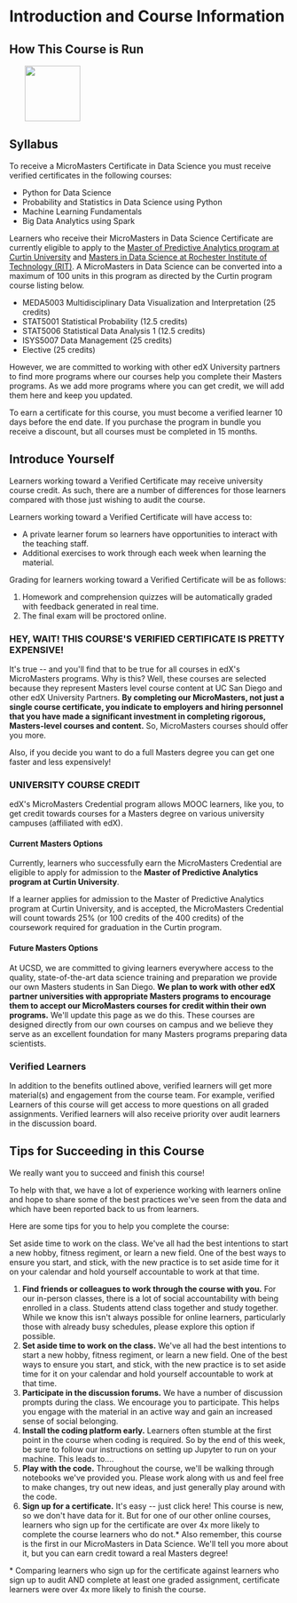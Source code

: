 
# Introduction and Course Information

## How This Course is Run

<a href="https://tinyurl.com/ycpolqsl" target="_BLANK">
  <img style="margin-left: 2em;" src="https://bit.ly/2JtB40Q" width=100/>
</a><br/>


## Syllabus

To receive a MicroMasters Certificate in Data Science you must receive verified certificates in the following courses:

+ Python for Data Science
+ Probability and Statistics in Data Science using Python
+ Machine Learning Fundamentals
+ Big Data Analytics using Spark

Learners who receive their MicroMasters in Data Science Certificate are currently eligible to apply to the [Master of Predictive Analytics program at Curtin University](https://tinyurl.com/yb2tbvmj) and [Masters in Data Science at Rochester Institute of Technology (RIT)](https://tinyurl.com/yd4te5cg).  A MicroMasters in Data Science can be converted into a maximum of 100 units in this program as directed by the Curtin program course listing below.

+ MEDA5003 Multidisciplinary Data Visualization and Interpretation (25 credits)
+ STAT5001 Statistical Probability (12.5 credits)
+ STAT5006 Statistical Data Analysis 1 (12.5 credits)
+ ISYS5007 Data Management (25 credits)
+ Elective (25 credits)

However, we are committed to working with other edX University partners to find more programs where our courses help you complete their Masters programs.  As we add more programs where you can get credit, we will add them here and keep you updated.

To earn a certificate for this course, you must become a verified learner 10 days before the end date. If you purchase the program in bundle you receive a discount, but all courses must be completed in 15 months. 


## Introduce Yourself

Learners working toward a Verified Certificate may receive university course credit.  As such, there are a number of differences for those learners compared with those just wishing to audit the course.

Learners working toward a Verified Certificate will have access to:

+ A private learner forum so learners have opportunities to interact with the teaching staff.
+ Additional exercises to work through each week when learning the material.

Grading for learners working toward a Verified Certificate will be as follows:

1. Homework and comprehension quizzes will be automatically graded with feedback generated in real time.
2. The final exam will be proctored online.


### HEY, WAIT!  THIS COURSE'S VERIFIED CERTIFICATE IS PRETTY EXPENSIVE!

It's true -- and you'll find that to be true for all courses in edX's MicroMasters programs.  Why is this?  Well, these courses are selected because they represent Masters level course content at UC San Diego and other edX University Partners.  __By completing our MicroMasters, not just a single course certificate, you indicate to employers and hiring personnel that you have made a significant investment in completing rigorous, Masters-level courses and content.__   So, MicroMasters courses should offer you more.

Also, if you decide you want to do a full Masters degree you can get one faster and less expensively!


### UNIVERSITY COURSE CREDIT

edX's MicroMasters Credential program allows MOOC learners, like you, to get credit towards courses for a Masters degree on various university campuses (affiliated with edX).  

#### Current Masters Options

Currently, learners who successfully earn the MicroMasters Credential are eligible to apply for admission to the __Master of Predictive Analytics program at Curtin University__.

If a learner applies for admission to the Master of Predictive Analytics program at Curtin University, and is accepted, the MicroMasters Credential will count towards 25% (or 100 credits of the 400 credits) of the coursework required for graduation in the Curtin program.

#### Future Masters Options

At UCSD, we are committed to giving learners everywhere access to the quality, state-of-the-art data science training and preparation we provide our own Masters students in San Diego.  __We plan to work with other edX partner universities with appropriate Masters programs to encourage them to accept our MicroMasters courses for credit within their own programs.__  We'll update this page as we do this. These courses are designed directly from our own courses on campus and we believe they serve as an excellent foundation for many Masters programs preparing data scientists.

### Verified Learners

In addition to the benefits outlined above, verified learners will get more material(s) and engagement from the course team. For example, verified Learners of this course will get access to more questions on all graded assignments. Verified learners will also receive priority over audit learners in the discussion board.


## Tips for Succeeding in this Course

We really want you to succeed and finish this course!

To help with that, we have a lot of experience working with learners online and hope to share some of the best practices we've seen from the data and which have been reported back to us from learners. 

Here are some tips for you to help you complete the course:

Set aside time to work on the class.  We've all had the best intentions to start a new hobby, fitness regiment, or learn a new field.  One of the best ways to ensure you start, and stick, with the new practice is to set aside time for it on your calendar and hold yourself accountable to work at that time.

1. __Find friends or colleagues to work through the course with you.__  For our in-person classes, there is a lot of social accountability with being enrolled in a class.  Students attend class together and study together. While we know this isn't always possible for online learners, particularly those with already busy schedules, please explore this option if possible.
1. __Set aside time to work on the class.__  We've all had the best intentions to start a new hobby, fitness regiment, or learn a new field.  One of the best ways to ensure you start, and stick, with the new practice is to set aside time for it on your calendar and hold yourself accountable to work at that time.
1. __Participate in the discussion forums.__  We have a number of discussion prompts during the class.  We encourage you to participate.  This helps you engage with the material in an active way and gain an increased sense of social belonging.
1. __Install the coding platform early.__  Learners often stumble at the first point in the course when coding is required.  So by the end of this week, be sure to follow our instructions on setting up Jupyter to run on your machine. This leads to....
1. __Play with the code.__  Throughout the course, we'll be walking through notebooks we've provided you.  Please work along with us and feel free to make changes, try out new ideas, and just generally play around with the code.
1. __Sign up for a certificate.__  It's easy -- just click here! This course is new, so we don't have data for it.  But for one of our other online courses, learners who sign up for the certificate are over 4x more likely to complete the course learners who do not.*  Also remember, this course is the first in our MicroMasters in Data Science.  We'll tell you more about it, but you can earn credit toward a real Masters degree!

\* Comparing learners who sign up for the certificate against learners who sign up to audit AND complete at least one graded assignment, certificate learners were over 4x more likely to finish the course.



